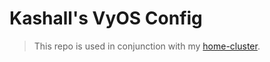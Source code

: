 # Kashall's VyOS Config

> This repo is used in conjunction with my [home-cluster](https://github.com/kashalls/home-cluster).

